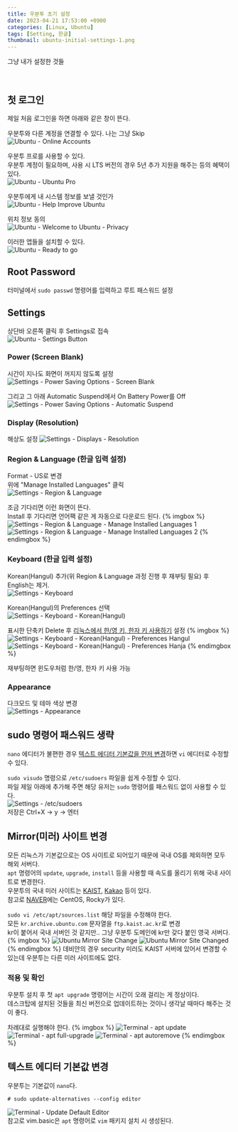 ```yaml
---
title: 우분투 초기 설정
date: 2023-04-21 17:53:00 +0900
categories: [Linux, Ubuntu]
tags: [Setting, 한글]
thumbnail: ubuntu-initial-settings-1.png
---
```


그냥 내가 설정한 것들

<br/>

## 첫 로그인
제일 처음 로그인을 하면 아래와 같은 창이 뜬다.

우분투와 다른 계정을 연결할 수 있다. 나는 그냥 Skip  
![Ubuntu - Online Accounts](ubuntu-initial-settings-1.png)

우분투 프로를 사용할 수 있다.  
우분투 계정이 필요하며, 사용 시 LTS 버전의 경우 5년 추가 지원을 해주는 등의 혜택이 있다.  
![Ubuntu - Ubuntu Pro](ubuntu-initial-settings-2.png)

우분투에게 내 시스템 정보를 보낼 것인가  
![Ubuntu - Help Improve Ubuntu](ubuntu-initial-settings-3.png)

위치 정보 동의  
![Ubuntu - Welcome to Ubuntu - Privacy](ubuntu-initial-settings-4.png)

이러한 앱들을 설치할 수 있다.  
![Ubuntu - Ready to go](ubuntu-initial-settings-5.png)

## Root Password
터미널에서 `sudo passwd` 명령어를 입력하고 루트 패스워드 설정

## Settings
상단바 오른쪽 클릭 후 Settings로 접속  
![Ubuntu - Settings Button](ubuntu-initial-settings-button.png)

### Power (Screen Blank)
시간이 지나도 화면이 꺼지지 않도록 설정  
![Settings - Power Saving Options - Screen Blank](ubuntu-initial-power.png)

그리고 그 아래 Automatic Suspend에서 On Battery Power를 Off  
![Settings - Power Saving Options - Automatic Suspend](ubuntu-initial-power-off.png)

### Display (Resolution)
해상도 설정
![Settings - Displays - Resolution](ubuntu-initial-displays.png)

### Region & Language (한글 입력 설정)
Format - US로 변경  
위에 "Manage Installed Languages" 클릭  
![Settings - Region & Language](ubuntu-initial-language-1.png)

조금 기다리면 이런 화면이 뜬다.  
Install 후 기다리면 언어팩 같은 게 자동으로 다운로드 된다.
{% imgbox %}
![Settings - Region & Language - Manage Installed Languages 1](ubuntu-initial-language-2.png)
![Settings - Region & Language - Manage Installed Languages 2](ubuntu-initial-language-3.png)
{% endimgbox %}

### Keyboard (한글 입력 설정)
Korean(Hangul) 추가(위 Region & Language 과정 진행 후 재부팅 필요) 후 English는 제거.  
![Settings - Keyboard](ubuntu-initial-keyboard-1.png)

Korean(Hangul)의 Preferences 선택  
![Settings - Keyboard - Korean(Hangul)](ubuntu-initial-keyboard-2.png)

표시한 단축키 Delete 후 [리눅스에서 한/영 키, 한자 키 사용하기](/posts/linux-hangul-hanja/) 설정
{% imgbox %}
![Settings - Keyboard - Korean(Hangul) - Preferences Hangul](ubuntu-initial-keyboard-3.png)
![Settings - Keyboard - Korean(Hangul) - Preferences Hanja](ubuntu-initial-keyboard-4.png)
{% endimgbox %}

재부팅하면 윈도우처럼 한/영, 한자 키 사용 가능

### Appearance
다크모드 및 테마 색상 변경  
![Settings - Appearance](ubuntu-initial-appearance.png)

## sudo 명령어 패스워드 생략
`nano` 에디터가 불편한 경우 [텍스트 에디터 기본값을 먼저 변경](#텍스트-에디터-기본값-변경)하면 `vi` 에디터로 수정할 수 있다.

`sudo visudo` 명령으로 `/etc/sudoers` 파일을 쉽게 수정할 수 있다.  
파일 제일 아래에 추가해 주면 해당 유저는 `sudo` 명령어를 패스워드 없이 사용할 수 있다.  
![Settings - /etc/sudoers](ubuntu-initial-sudo-without-password.png)  
저장은 Ctrl+X -> y -> 엔터

## Mirror(미러) 사이트 변경
모든 리눅스가 기본값으로는 OS 사이트로 되어있기 때문에 국내 OS를 제외하면 모두 해외 서버다.  
`apt` 명령어의 `update`, `upgrade`, `install` 등을 사용할 때 속도를 올리기 위해 국내 사이트로 변경한다.  
우분투의 국내 미러 사이트는 [KAIST](https://ftp.kaist.ac.kr), [Kakao](https://mirror.kakao.com) 등이 있다.  
참고로 [NAVER](https://mirror.navercorp.com)에는 CentOS, Rocky가 있다.

`sudo vi /etc/apt/sources.list` 해당 파일을 수정해야 한다.  
모든 `kr.archive.ubuntu.com` 문자열을 `ftp.kaist.ac.kr`로 변경  
kr이 붙어서 국내 서버인 것 같지만.. 그냥 우분투 도메인에 kr만 갖다 붙인 영국 서버다.
{% imgbox %}
![Ubuntu Mirror Site Change](ubuntu-initial-sources-list-1.png)
![Ubuntu Mirror Site Changed](ubuntu-initial-sources-list-2.png)
{% endimgbox %}
데비안의 경우 security 미러도 KAIST 서버에 있어서 변경할 수 있는데 우분투는 다른 미러 사이트에도 없다.

### 적용 및 확인
우분투 설치 후 첫 `apt upgrade` 명령어는 시간이 오래 걸리는 게 정상이다.  
데스크탑에 설치된 것들을 최신 버전으로 업데이트하는 것이니 생각날 때마다 해주는 것이 좋다.

차례대로 실행해야 한다.
{% imgbox %}
![Terminal - apt update](ubuntu-initial-apt-update.png)
![Terminal - apt full-upgrade](ubuntu-initial-apt-upgrade.png)
![Terminal - apt autoremove](ubuntu-initial-apt-autoremove.png)
{% endimgbox %}

## 텍스트 에디터 기본값 변경
우분투는 기본값이 `nano`다.
```terminal
# sudo update-alternatives --config editor
```
![Terminal - Update Default Editor](ubuntu-initial-update-alternatives-editor.png)  
참고로 vim.basic은 `apt` 명령어로 `vim` 패키지 설치 시 생성된다.
